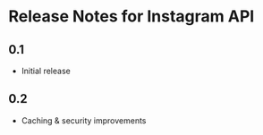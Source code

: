 # Release Notes for Instagram API

## 0.1
- Initial release

## 0.2
- Caching & security improvements